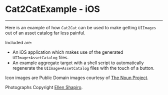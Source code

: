 
Cat2CatExample - iOS
=======================
----

Here is an example of how `Cat2Cat` can be used to make getting `UIImages` out of an asset catalog far less painful.

Included are:
 
* An iOS application which makes use of the generated `UIImage+AssetCatalog` files.
* An example aggregate target with a shell script to automatically regenerate the `UIImage+AssetCatalog` files with the touch of a button. 

Icon images are Public Domain images courtesy of [The Noun Project](http://thenounproject.com/).

Photographs Copyright [Ellen Shapiro](http://www.flickr.com/photos/loudguitars).